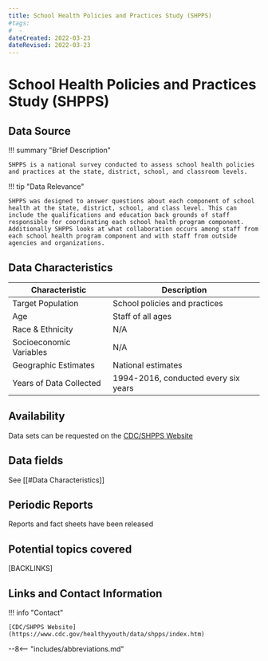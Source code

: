 ```yaml
---
title: School Health Policies and Practices Study (SHPPS)
#tags:
#  - 
dateCreated: 2022-03-23
dateRevised: 2022-03-23
---
```

# School Health Policies and Practices Study (SHPPS)

## Data Source

!!! summary "Brief Description"

    SHPPS is a national survey conducted to assess school health policies and practices at the state, district, school, and classroom levels.
    
!!! tip "Data Relevance"

    SHPPS was designed to answer questions about each component of school health at the state, district, school, and class level. This can include the qualifications and education back grounds of staff responsible for coordinating each school health program component. Additionally SHPPS looks at what collaboration occurs among staff from each school health program component and with staff from outside agencies and organizations.
    
## Data Characteristics
| Characteristic          | Description                          |
| ----------------------- | ------------------------------------ |
| Target Population       | School policies and practices        |
| Age                     | Staff of all ages                    |
| Race & Ethnicity        | N/A                                  |
| Socioeconomic Variables | N/A                                  |
| Geographic Estimates    | National estimates                   |
| Years of Data Collected | 1994-2016, conducted every six years |

## Availability
Data sets can be requested on the [CDC/SHPPS Website](https://www.cdc.gov/healthyyouth/data/shpps/index.htm)

## Data fields 
See [[#Data Characteristics]]

## Periodic Reports
Reports and fact sheets have been released

## Potential topics covered
[BACKLINKS]

## Links and Contact Information
!!! info "Contact"

    [CDC/SHPPS Website](https://www.cdc.gov/healthyyouth/data/shpps/index.htm)

--8<-- "includes/abbreviations.md"